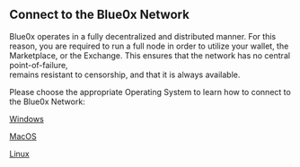 ## **Connect to the Blue0x Network** ##

Blue0x operates in a fully decentralized and distributed manner.  For this reason, you are required to run a 
full node in order to utilize your wallet, the Marketplace, or the Exchange.  This ensures that the network has no central point-of-failure,  
remains resistant to censorship, and that it is always available. 

Please choose the appropriate Operating System to learn how to connect to the Blue0x Network:

[Windows](local.md)

[MacOS](local_mac.md)

[Linux](local_linux.md)
